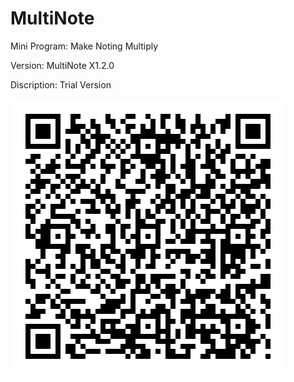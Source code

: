 # MultiNote
Mini Program: Make Noting Multiply

Version: MultiNote X1.2.0

Discription: Trial Version

![](https://github.com/iClassic-Live/MultiNote/blob/master/images/MultiNote%20Trail%20Version.jpg?raw=true)
